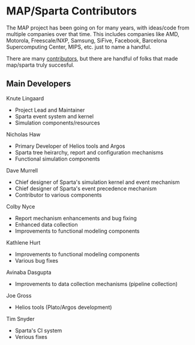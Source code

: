 # MAP/Sparta Contributors

The MAP project has been going on for many years, with ideas/code from
multiple companies over that time.  This includes companies like AMD,
Motorola, Freescale/NXP, Samsung, SiFive, Facebook, Barcelona
Supercomputing Center, MIPS, etc. just to name a handful.

There are many
[contributors](https://github.com/sparcians/map/graphs/contributors),
but there are handful of folks that made map/sparta truly succesful.

## Main Developers

Knute Lingaard
- Project Lead and Maintainer
- Sparta event system and kernel
- Simulation components/resources

Nicholas Haw
- Primary Developer of Helios tools and Argos
- Sparta tree heirarchy, report and configuration mechanisms
- Functional simulation components

Dave Murrell
- Chief designer of Sparta's simulation kernel and event mechanism
- Chief designer of Sparta's event precedence mechanism
- Contributor to various components

Colby Nyce
- Report mechanism enhancements and bug fixing
- Enhanced data collection
- Improvements to functional modeling components

Kathlene Hurt
- Improvements to functional modeling components
- Various bug fixes

Avinaba Dasgupta
- Improvements to data collection mechanisms (pipeline collection)

Joe Gross
- Helios tools (Plato/Argos development)

Tim Snyder
- Sparta's CI system 
- Verious fixes


